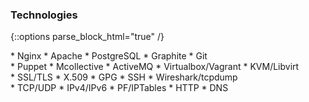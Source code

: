 ### Technologies

{::options parse_block_html="true" /}

<div class="col1of4">
  * Nginx
  * Apache
  * PostgreSQL
  * Graphite
  * Git
</div>

<div class="col2of4">
  * Puppet
  * Mcollective
  * ActiveMQ
  * Virtualbox/Vagrant
  * KVM/Libvirt
</div>

<div class="col3of4">
  * SSL/TLS
  * X.509
  * GPG
  * SSH
  * Wireshark/tcpdump
</div>

<div class="col4of4">
  * TCP/UDP
  * IPv4/IPv6
  * PF/IPTables
  * HTTP
  * DNS
</div>
